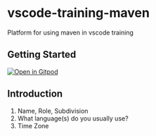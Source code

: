 # vscode-training-maven
Platform for using maven in vscode training

## Getting Started

[![Open in Gitpod](https://gitpod.io/button/open-in-gitpod.svg)](https://gitpod.io/github.com/dhinojosa/vscode-training-maven)

## Introduction
1. Name, Role, Subdivision
2. What language(s) do you usually use?
3. Time Zone
